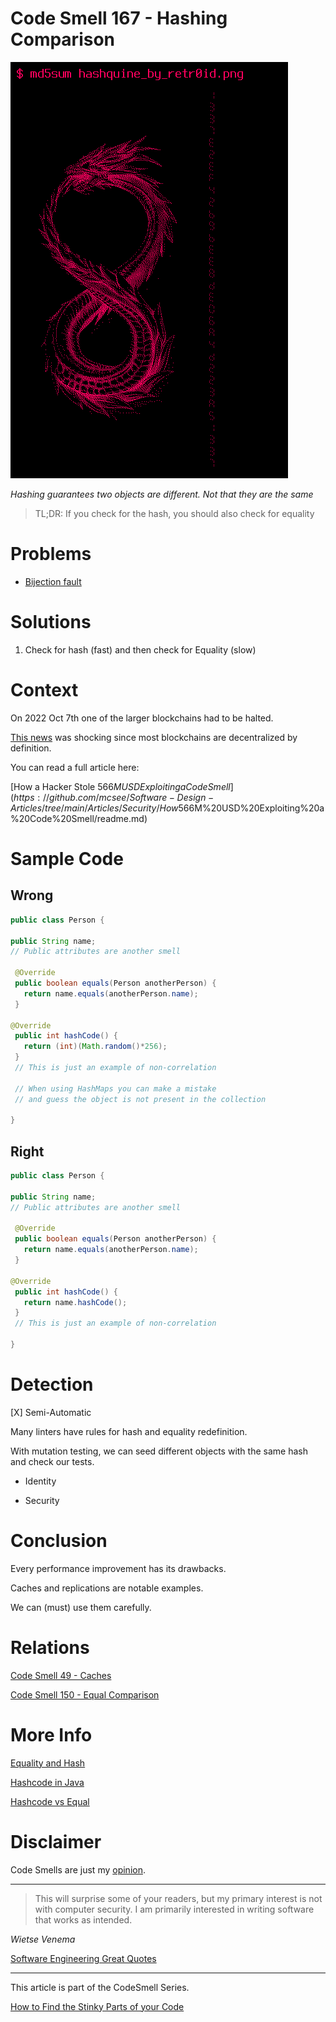 # Code Smell 167 - Hashing Comparison
            
![Code Smell 167 - Hashing Comparison](Code%20Smell%20167%20-%20Hashing%20Comparison.png)

*Hashing guarantees two objects are different. Not that they are the same*

> TL;DR: If you check for the hash, you should also check for equality

# Problems

- [Bijection fault](https://github.com/mcsee/Software-Design-Articles/tree/main/Articles/Theory/The%20One%20and%20Only%20Software%20Design%20Principle/readme.md)

# Solutions

1. Check for hash (fast) and then check for Equality (slow)

# Context

On 2022 Oct 7th one of the larger blockchains had to be halted.

[This news](https://www.coindesk.com/business/2022/10/06/binance-linked-bnb-price-falls-close-to-4-on-hack-rumors/) was shocking since most blockchains are decentralized by definition.

You can read a full article here:

[How a Hacker Stole $566M USD Exploiting a Code Smell](https://github.com/mcsee/Software-Design-Articles/tree/main/Articles/Security/How%20a%20Hacker%20Stole%20$566M%20USD%20Exploiting%20a%20Code%20Smell/readme.md)

# Sample Code

## Wrong

<!-- [Gist Url](https://gist.github.com/mcsee/b97afa5814c25e6d9c53e35f3fc5f09e) -->

```java
public class Person {
 
public String name;
// Public attributes are another smell  
 
 @Override
 public boolean equals(Person anotherPerson) {
   return name.equals(anotherPerson.name); 
 }
 	
@Override
 public int hashCode() {
   return (int)(Math.random()*256); 
 }
 // This is just an example of non-correlation  
 
 // When using HashMaps you can make a mistake 
 // and guess the object is not present in the collection
 
}
```

## Right

<!-- [Gist Url](https://gist.github.com/mcsee/4a40df553e8d08860b23f35fb4400c0e) -->

```java
public class Person {
 
public String name;
// Public attributes are another smell  
 
 @Override
 public boolean equals(Person anotherPerson) {
   return name.equals(anotherPerson.name); 
 }
 	
@Override
 public int hashCode() {
   return name.hashCode(); 
 }
 // This is just an example of non-correlation  
 
}
```

# Detection

[X] Semi-Automatic 

Many linters have rules for hash and equality redefinition.

With mutation testing, we can seed different objects with the same hash and check our tests.

- Identity

- Security

# Conclusion

Every performance improvement has its drawbacks.

Caches and replications are notable examples.

We can (must) use them carefully.

# Relations

[Code Smell 49 - Caches](https://github.com/mcsee/Software-Design-Articles/tree/main/Articles/Code%20Smells/Code%20Smell%2049%20-%20Caches/readme.md)

[Code Smell 150 - Equal Comparison](https://github.com/mcsee/Software-Design-Articles/tree/main/Articles/Code%20Smells/Code%20Smell%20150%20-%20Equal%20Comparison/readme.md)

# More Info

[Equality and Hash](http://forum.world.st/Is-it-always-needed-to-redefine-hash-message-when-you-redefine-message-td4828721.html)

[Hashcode in Java](https://stackoverflow.com/questions/3563847/what-is-the-use-of-hashcode-in-java)

[Hashcode vs Equal](https://www.digitalocean.com/community/tutorials/java-equals-hashcode)

# Disclaimer

Code Smells are just my [opinion](https://github.com/mcsee/Software-Design-Articles/tree/main/Articles/Blogging/I%20Wrote%20More%20than%2090%20Articles%20on%202021%20Here%20is%20What%20I%20Learned/readme.md).

* * *

> This will surprise some of your readers, but my primary interest is not with computer security. I am primarily interested in writing software that works as intended.

_Wietse Venema_
 
[Software Engineering Great Quotes](https://github.com/mcsee/Software-Design-Articles/tree/main/Articles/Quotes/Software%20Engineering%20Great%20Quotes/readme.md)

* * *

This article is part of the CodeSmell Series.

[How to Find the Stinky Parts of your Code](https://github.com/mcsee/Software-Design-Articles/tree/main/Articles/Code%20Smells/How%20to%20Find%20the%20Stinky%20parts%20of%20your%20Code/readme.md)